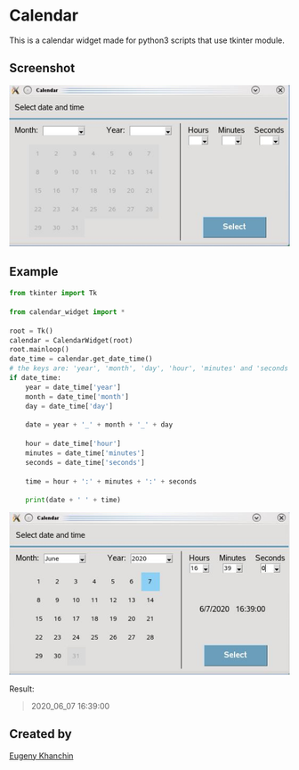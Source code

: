 # Calendar
This is a calendar widget made for python3 scripts that use tkinter module.

## Screenshot

![Calendar](screenshots/widget.JPG)

## Example
```python
from tkinter import Tk

from calendar_widget import *

root = Tk()
calendar = CalendarWidget(root)
root.mainloop()
date_time = calendar.get_date_time()
# the keys are: 'year', 'month', 'day', 'hour', 'minutes' and 'seconds'
if date_time:
    year = date_time['year']
    month = date_time['month']
    day = date_time['day']

    date = year + '_' + month + '_' + day

    hour = date_time['hour']
    minutes = date_time['minutes']
    seconds = date_time['seconds']

    time = hour + ':' + minutes + ':' + seconds

    print(date + ' ' + time)
```

![Calendar](screenshots/widget_in_use.JPG)

Result: 
>2020_06_07 16:39:00

## Created by
[Eugeny Khanchin](https://github.com/eKhanchin/)
